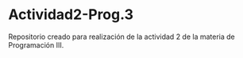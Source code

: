 # Actividad2-Prog.3
Repositorio creado para realización de la actividad 2 de la materia de Programación III. 
